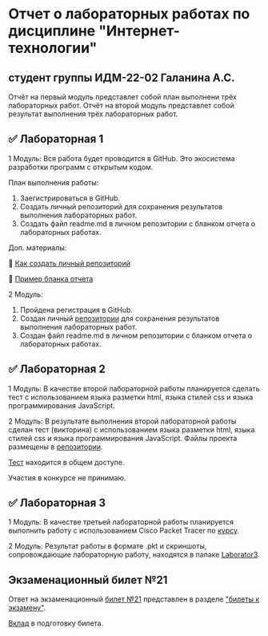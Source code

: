 
# Отчет о лабораторных работах по дисциплине "Интернет-технологии"
## студент группы ИДМ-22-02 Галанина А.С.

Отчёт на первый модуль представлет собой план выполнени трёх лабораторных работ.
Отчёт на второй модуль представлет собой результат выполнения трёх лабораторных работ.

## ✅ Лабораторная 1

1 Модуль:
Вся работа будет проводится в GitHub. Это экосистема разработки программ с открытым кодом.

План выполнения работы:
1. Заегистрироваться в GitHub.
2. Создать личный репозиторий для сохранения результатов выполнения лабораторных работ.
3. Создать файл readme.md в личном репозитории с бланком отчета о лабораторных работах.

Доп. материалы:

📍 [Как создать личный репозиторий](https://htmlacademy.ru/blog/git/github-as-hosting)

📍 [Пример бланка отчета](https://github.com/okoff/okoff.github.io/tree/master/oop/lab1)

2 Модуль:
1. Пройдена регистрация в GitHub.
2. Создан личный [репозитории](https://github.com/galaninaAS/labvictorin) для сохранения результатов выполнения лабораторных работ.
3. Создан файл readme.md в личном репозитории с бланком отчета о лабораторных работах.

## ✅ Лабораторная 2

1 Модуль:
В качестве второй лабораторной работы планируется сделать тест с использованием языка разметки html, языка стилей css и языка программирования JavaScript. 

2 Модуль:
В результате выполнения второй лабораторной работы сделан тест (викторина) с использованием языка разметки html, языка стилей css и языка программирования JavaScript. 
Файлы проекта размещены в [репозитории](https://github.com/galaninaAS/laboratoryquiz).

[Тест](https://galaninaas.github.io/laboratoryquiz/) находится в общем доступе.

Участия в конкурсе не принимаю.

## ✅ Лабораторная 3

1 Модуль:
В качестве третьей лабораторной работы планируется выполнить работу с использованием Сisco Packet Tracer по [курсу](https://intuit.ru/studies/courses/3549/791/info).

2 Модуль:
Результат работы в формате .pkt и скриншоты, сопровождающие лабораторную работу, находятся в папаке [Laborator3](https://github.com/galaninaAS/laborator/tree/main/Laborator3).


## Экзаменационный билет №21
Ответ на экзаменационный [билет №21](https://github.com/stankin/inet-2022/wiki/exam21) представлен в разделе ["билеты к экзамену"](https://github.com/stankin/inet-2022/wiki/exams).

 [Вклад](https://github.com/stankin/inet-2022/wiki/exam21/_history) в подготовку билета.
